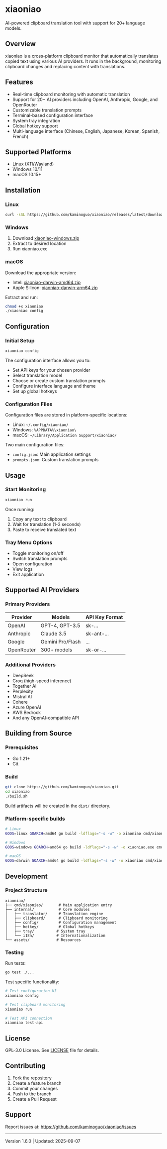 # xiaoniao

AI-powered clipboard translation tool with support for 20+ language models.

## Overview

xiaoniao is a cross-platform clipboard monitor that automatically translates copied text using various AI providers. It runs in the background, monitoring clipboard changes and replacing content with translations.

## Features

- Real-time clipboard monitoring with automatic translation
- Support for 20+ AI providers including OpenAI, Anthropic, Google, and OpenRouter
- Customizable translation prompts
- Terminal-based configuration interface
- System tray integration
- Global hotkey support
- Multi-language interface (Chinese, English, Japanese, Korean, Spanish, French)

## Supported Platforms

- Linux (X11/Wayland)
- Windows 10/11
- macOS 10.15+

## Installation

### Linux

```bash
curl -sSL https://github.com/kaminoguo/xiaoniao/releases/latest/download/linux-install.sh | bash
```

### Windows

1. Download [xiaoniao-windows.zip](https://github.com/kaminoguo/xiaoniao/releases/latest/download/xiaoniao-windows.zip)
2. Extract to desired location
3. Run xiaoniao.exe

### macOS

Download the appropriate version:
- Intel: [xiaoniao-darwin-amd64.zip](https://github.com/kaminoguo/xiaoniao/releases/latest/download/xiaoniao-darwin-amd64.zip)
- Apple Silicon: [xiaoniao-darwin-arm64.zip](https://github.com/kaminoguo/xiaoniao/releases/latest/download/xiaoniao-darwin-arm64.zip)

Extract and run:
```bash
chmod +x xiaoniao
./xiaoniao config
```

## Configuration

### Initial Setup

```bash
xiaoniao config
```

The configuration interface allows you to:
- Set API keys for your chosen provider
- Select translation model
- Choose or create custom translation prompts
- Configure interface language and theme
- Set up global hotkeys

### Configuration Files

Configuration files are stored in platform-specific locations:
- Linux: `~/.config/xiaoniao/`
- Windows: `%APPDATA%\xiaoniao\`
- macOS: `~/Library/Application Support/xiaoniao/`

Two main configuration files:
- `config.json`: Main application settings
- `prompts.json`: Custom translation prompts

## Usage

### Start Monitoring

```bash
xiaoniao run
```

Once running:
1. Copy any text to clipboard
2. Wait for translation (1-3 seconds)
3. Paste to receive translated text

### Tray Menu Options

- Toggle monitoring on/off
- Switch translation prompts
- Open configuration
- View logs
- Exit application

## Supported AI Providers

### Primary Providers

| Provider | Models | API Key Format |
|----------|--------|----------------|
| OpenAI | GPT-4, GPT-3.5 | sk-... |
| Anthropic | Claude 3.5 | sk-ant-... |
| Google | Gemini Pro/Flash | ... |
| OpenRouter | 300+ models | sk-or-... |

### Additional Providers

- DeepSeek
- Groq (high-speed inference)
- Together AI
- Perplexity
- Mistral AI
- Cohere
- Azure OpenAI
- AWS Bedrock
- And any OpenAI-compatible API

## Building from Source

### Prerequisites

- Go 1.21+
- Git

### Build

```bash
git clone https://github.com/kaminoguo/xiaoniao.git
cd xiaoniao
./build.sh
```

Build artifacts will be created in the `dist/` directory.

### Platform-specific builds

```bash
# Linux
GOOS=linux GOARCH=amd64 go build -ldflags="-s -w" -o xiaoniao cmd/xiaoniao/*.go

# Windows
GOOS=windows GOARCH=amd64 go build -ldflags="-s -w" -o xiaoniao.exe cmd/xiaoniao/*.go

# macOS
GOOS=darwin GOARCH=amd64 go build -ldflags="-s -w" -o xiaoniao cmd/xiaoniao/*.go
```

## Development

### Project Structure

```
xiaoniao/
├── cmd/xiaoniao/       # Main application entry
├── internal/           # Core modules
│   ├── translator/     # Translation engine
│   ├── clipboard/      # Clipboard monitoring
│   ├── config/         # Configuration management
│   ├── hotkey/         # Global hotkeys
│   ├── tray/          # System tray
│   └── i18n/          # Internationalization
└── assets/            # Resources
```

### Testing

Run tests:
```bash
go test ./...
```

Test specific functionality:
```bash
# Test configuration UI
xiaoniao config

# Test clipboard monitoring
xiaoniao run

# Test API connection
xiaoniao test-api
```

## License

GPL-3.0 License. See [LICENSE](LICENSE) file for details.

## Contributing

1. Fork the repository
2. Create a feature branch
3. Commit your changes
4. Push to the branch
5. Create a Pull Request

## Support

Report issues at: https://github.com/kaminoguo/xiaoniao/issues

---

Version 1.6.0 | Updated: 2025-09-07